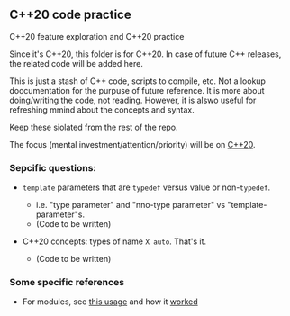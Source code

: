 ## C++20 code practice

C++20 feature exploration
and C++20 practice

Since it's C++20, this folder is for C++20. In case of future C++ releases, the related code will be added here.

This is just a stash of C++ code, scripts to compile, etc. Not a lookup doocumentation for the purpuse of future reference.
It is more about doing/writing the code, not reading.
However, it is alswo useful for refreshing mmind about the concepts and syntax.

Keep these siolated from the rest of the repo.

The focus (mental investment/attention/priority) will be on [C++20](https://en.cppreference.com/w/cpp/20).


### Sepcific questions:

* `template` parameters that are `typedef` versus value or non-`typedef`.
   *  i.e. "type parameter" and "nno-type parameter" vs "template-parameter"s.
   * (Code to be written)

* C++20 concepts: types of name `X auto`. That's it.
   * (Code to be written)


### Some specific references
* For modules, see [this usage](https://github.com/sosi-org/scientific-code/blob/041e8615dcc1609e03a416d4dd8684edc04b84ba/polysampler/experimentation/sampler1/point_t.hpp)
and how it [worked](https://github.com/sosi-org/scientific-code/commit/041e8615dcc1609e03a416d4dd8684edc04b84ba)
